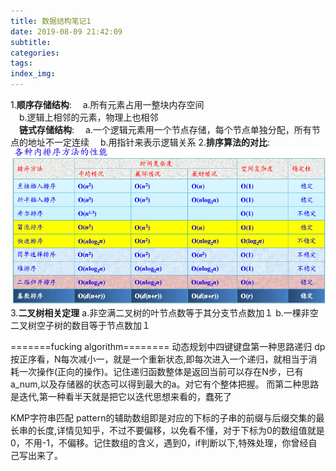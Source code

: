 ```yaml
---
title: 数据结构笔记1
date: 2019-08-09 21:42:09
subtitle:
categories:
tags:
index_img:
---
```

1.**顺序存储结构**:
　a.所有元素占用一整块内存空间  
　b.逻辑上相邻的元素，物理上也相邻  
　**链式存储结构**:
　a.一个逻辑元素用一个节点存储，每个节点单独分配，所有节点的地址不一定连续
　b.用指针来表示逻辑关系
2.**排序算法的对比**:
![](/images/sort_algori.png)
3.**二叉树相关定理**
  a.非空满二叉树的叶节点数等于其分支节点数加１
  b.一棵非空二叉树空子树的数目等于节点数加１
 
=======fucking algorithm========
动态规划中四键键盘第一种思路递归
dp按正序看，N每次减小一，就是一个重新状态,即每次进入一个递归，就相当于消耗一次操作(正向的操作)。记住递归函数整体是返回当前可以存在N步，已有a_num,以及存储器的状态可以得到最大的a。对它有个整体把握。
而第二种思路是迭代,第一种看半天就是把它以迭代思想来看的，蠢死了

KMP字符串匹配
pattern的辅助数组即是对应的下标的子串的前缀与后缀交集的最长串的长度,详情见知乎，不过不要偏移，以免看不懂，对于下标为0的数组值就是0，不用-1，不偏移。记住数组的含义，遇到0，if判断以下,特殊处理，你曾经自己写出来了。
